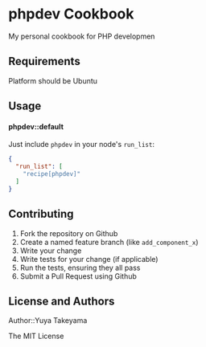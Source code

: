 phpdev Cookbook
===============

My personal cookbook for PHP developmen

Requirements
------------

Platform should be Ubuntu

Usage
-----

#### phpdev::default

Just include `phpdev` in your node's `run_list`:

```json
{
  "run_list": [
    "recipe[phpdev]"
  ]
}
```

Contributing
------------

1. Fork the repository on Github
2. Create a named feature branch (like `add_component_x`)
3. Write your change
4. Write tests for your change (if applicable)
5. Run the tests, ensuring they all pass
6. Submit a Pull Request using Github

License and Authors
-------------------

Author::Yuya Takeyama

The MIT License
